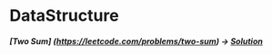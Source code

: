 # DataStructure

##### [Two Sum] (https://leetcode.com/problems/two-sum) -> [Solution](https://github.com/alphanse82/DSA-LeetCode/blob/main/C%23/1.Two-Sum.cs)
